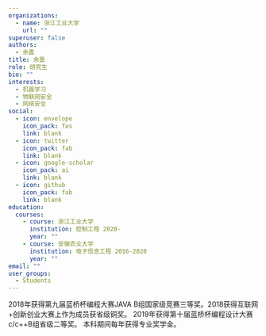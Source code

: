 ```yaml
---
organizations:
  - name: 浙江工业大学
    url: ""
superuser: false
authors:
  - 余震
title: 余震
role: 研究生
bio: ""
interests:
  - 机器学习
  - 物联网安全
  - 网络安全
social:
  - icon: envelope
    icon_pack: fas
    link: blank
  - icon: twitter
    icon_pack: fab
    link: blank
  - icon: google-scholar
    icon_pack: ai
    link: blank
  - icon: github
    icon_pack: fab
    link: blank
education:
  courses:
    - course: 浙江工业大学
      institution: 控制工程 2020-
      year: ""
    - course: 安徽农业大学
      institution: 电子信息工程 2016-2020
      year: ""
email: ""
user_groups:
  - Students
---
```

2018年获得第九届蓝桥杯编程大赛JAVA B组国家级竞赛三等奖。2018获得互联网+创新创业大赛上作为成员获省级铜奖。
2019年获得第十届蓝桥杯编程设计大赛c/c++B组省级二等奖。
本科期间每年获得专业奖学金。
